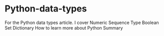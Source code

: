 # Python-data-types

For the Python data types article. I cover
Numeric
Sequence Type
Boolean
Set
Dictionary
How to learn more about Python
Summary

